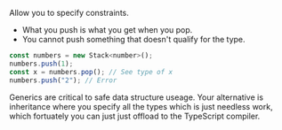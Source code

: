 Allow you to specify constraints.
* What you push is what you get when you pop.
* You cannot push something that doesn't qualify for the type.
```js
const numbers = new Stack<number>();
numbers.push(1);
const x = numbers.pop(); // See type of x
numbers.push("2"); // Error
```

Generics are critical to safe data structure useage. Your alternative is inheritance where you specify all the types which is just needless work, which fortuately you can just just offload to the TypeScript compiler.